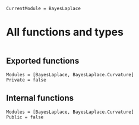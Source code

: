 ```@meta
CurrentModule = BayesLaplace
```

# All functions and types

```@index
```

## Exported functions

```@autodocs
Modules = [BayesLaplace, BayesLaplace.Curvature]
Private = false
```

## Internal functions

```@autodocs
Modules = [BayesLaplace, BayesLaplace.Curvature]
Public = false
```